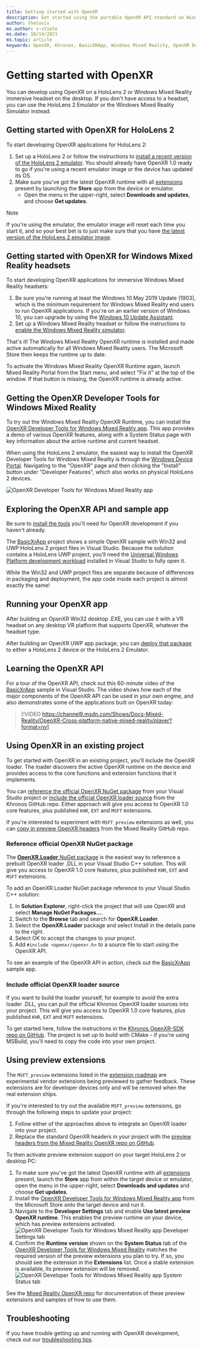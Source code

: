 ```yaml
---
title: Getting started with OpenXR
description: Get started using the portable OpenXR API standard on Windows Mixed Reality and HoloLens 2 headsets.
author: thetuvix
ms.author: v-vtieto
ms.date: 10/14/2021
ms.topic: article
keywords: OpenXR, Khronos, BasicXRApp, Windows Mixed Reality, OpenXR Developer Tools, DirectX, native, native app, custom engine, middleware, getting started, 101, preview extensions, OpenXR runtime version, system status
---
```


# Getting started with OpenXR

You can develop using OpenXR on a HoloLens 2 or Windows Mixed Reality immersive headset on the desktop.  If you don't have access to a headset, you can use the HoloLens 2 Emulator or the Windows Mixed Reality Simulator instead.

## Getting started with OpenXR for HoloLens 2

To start developing OpenXR applications for HoloLens 2:

1. Set up a HoloLens 2 or follow the instructions to [install a recent version of the HoloLens 2 emulator](../platform-capabilities-and-apis/using-the-hololens-emulator.md). You should already have OpenXR 1.0 ready to go if you're using a recent emulator image or the device has updated its OS.
2. Make sure you've got the latest OpenXR runtime with all [extensions](openxr.md#roadmap) present by launching the **Store** app from the device or emulator.
    * Open the menu in the upper-right, select **Downloads and updates**, and choose **Get updates**.  

> [!NOTE]
> If you're using the emulator, the emulator image will reset each time you start it, and so your best bet is to just make sure that you have [the latest version of the HoloLens 2 emulator image](../platform-capabilities-and-apis/using-the-hololens-emulator.md).

## Getting started with OpenXR for Windows Mixed Reality headsets

To start developing OpenXR applications for immersive Windows Mixed Reality headsets:

1. Be sure you're running at least the Windows 10 May 2019 Update (1903), which is the minimum requirement for Windows Mixed Reality end users to run OpenXR applications.  If you're on an earlier version of Windows 10, you can upgrade by using the <a href="https://www.microsoft.com/software-download/windows10" target="_blank">Windows 10 Update Assistant</a>.
2. Set up a Windows Mixed Reality headset or follow the instructions to [enable the Windows Mixed Reality simulator](../platform-capabilities-and-apis/using-the-windows-mixed-reality-simulator.md).

That's it!  The Windows Mixed Reality OpenXR runtime is installed and made active automatically for all Windows Mixed Reality users.  The Microsoft Store then keeps the runtime up to date.

To activate the Windows Mixed Reality OpenXR Runtime again, launch Mixed Reality Portal from the Start menu, and select "Fix it" at the top of the window.  If that button is missing, the OpenXR runtime is already active.<br>

## Getting the OpenXR Developer Tools for Windows Mixed Reality

To try out the Windows Mixed Reality OpenXR Runtime, you can install the <a href="https://www.microsoft.com/store/productId/9n5cvvl23qbt" target="_blank">OpenXR Developer Tools for Windows Mixed Reality app</a>.  This app provides a demo of various OpenXR features, along with a System Status page with key information about the active runtime and current headset.

When using the HoloLens 2 emulator, the easiest way to install the OpenXR Developer Tools for Windows Mixed Reality is through the [Windows Device Portal](../platform-capabilities-and-apis/using-the-windows-device-portal.md). Navigating to the "OpenXR" page and then clicking the "Install" button under "Developer Features", which also works on physical HoloLens 2 devices.

![OpenXR Developer Tools for Windows Mixed Reality app](images/mixed-reality-openxr-developer-tools.png)

## Exploring the OpenXR API and sample app

Be sure to [install the tools](../install-the-tools.md) you'll need for OpenXR development if you haven't already.

The <a href="https://github.com/microsoft/OpenXR-MixedReality/tree/master/samples/BasicXrApp" target="_blank">BasicXrApp</a> project shows a simple OpenXR sample with Win32 and UWP HoloLens 2 project files in Visual Studio. Because the solution contains a HoloLens UWP project, you'll need the [Universal Windows Platform development workload](../install-the-tools.md#installation-checklist) installed in Visual Studio to fully open it.

While the Win32 and UWP project files are separate because of differences in packaging and deployment, the app code inside each project is almost exactly the same!

## Running your OpenXR app

After building an OpenXR Win32 desktop .EXE, you can use it with a VR headset on any desktop VR platform that supports OpenXR, whatever the headset type.

After building an OpenXR UWP app package, you can [deploy that package](../platform-capabilities-and-apis/using-visual-studio.md) to either a HoloLens 2 device or the HoloLens 2 Emulator.

## Learning the OpenXR API

For a tour of the OpenXR API, check out this 60-minute video of the <a href="https://github.com/microsoft/OpenXR-MixedReality/tree/master/samples/BasicXrApp" target="_blank">BasicXrApp</a> sample in Visual Studio.  The video shows how each of the major components of the OpenXR API can be used in your own engine, and also demonstrates some of the applications built on OpenXR today:

>[!VIDEO https://channel9.msdn.com/Shows/Docs-Mixed-Reality/OpenXR-Cross-platform-native-mixed-reality/player?format=ny]

## Using OpenXR in an existing project

To get started with OpenXR in an existing project, you'll include the OpenXR loader.  The loader discovers the active OpenXR runtime on the device and provides access to the core functions and extension functions that it implements.

You can [reference the official OpenXR NuGet package](#reference-official-openxr-nuget-package) from your Visual Studio project or [include the official OpenXR loader source](#include-official-openxr-loader-source) from the Khronos GitHub repo.  Either approach will give you access to OpenXR 1.0 core features, plus published `KHR`, `EXT` and `MSFT` extensions.

If you're interested to experiment with `MSFT_preview` extensions as well, you can [copy in preview OpenXR headers](#using-preview-extensions) from the Mixed Reality GitHub repo.

### Reference official OpenXR NuGet package

The <a href="https://www.nuget.org/packages/OpenXR.Loader/" target="_blank">**OpenXR.Loader** NuGet package</a> is the easiest way to reference a prebuilt OpenXR loader .DLL in your Visual Studio C++ solution.  This will give you access to OpenXR 1.0 core features, plus published `KHR`, `EXT` and `MSFT` extensions.

To add an OpenXR.Loader NuGet package reference to your Visual Studio C++ solution:
1. In **Solution Explorer**, right-click the project that will use OpenXR and select **Manage NuGet Packages...**.
2. Switch to the **Browse** tab and search for **OpenXR.Loader**.
3. Select the **OpenXR.Loader** package and select Install in the details pane to the right.
4. Select OK to accept the changes to your project.
5. Add `#include <openxr/openxr.h>` to a source file to start using the OpenXR API.

To see an example of the OpenXR API in action, check out the <a href="https://github.com/microsoft/OpenXR-MixedReality/tree/master/samples/BasicXrApp" target="_blank">BasicXrApp</a> sample app.

### Include official OpenXR loader source

If you want to build the loader yourself, for example to avoid the extra loader .DLL, you can pull the official Khronos OpenXR loader sources into your project.  This will give you access to OpenXR 1.0 core features, plus published `KHR`, `EXT` and `MSFT` extensions.

To get started here, follow the instructions in the <a href="https://github.com/KhronosGroup/OpenXR-SDK" target="_blank">Khronos OpenXR-SDK repo on GitHub</a>.  The project is set up to build with CMake - if you're using MSBuild, you'll need to copy the code into your own project.

## Using preview extensions

The `MSFT_preview` extensions listed in the [extension roadmap](openxr.md#roadmap) are experimental vendor extensions being previewed to gather feedback.  These extensions are for developer devices only and will be removed when the real extension ships.

If you're interested to try out the available `MSFT_preview` extensions, go through the following steps to update your project:
1. Follow either of the approaches above to integrate an OpenXR loader into your project.
2. Replace the standard OpenXR headers in your project with the <a href="https://github.com/microsoft/OpenXR-MixedReality/tree/master/openxr_preview/include/openxr" target="_blank">preview headers from the Mixed Reality OpenXR repo on GitHub</a>.

To then activate preview extension support on your target HoloLens 2 or desktop PC:
  1. To make sure you've got the latest OpenXR runtime with all [extensions](openxr.md#roadmap) present, launch the **Store** app from within the target device or emulator, open the menu in the upper-right, select **Downloads and updates** and choose **Get updates**.
  2. Install the <a href="https://www.microsoft.com/store/productId/9n5cvvl23qbt" target="_blank">OpenXR Developer Tools for Windows Mixed Reality app</a> from the Microsoft Store onto the target device and run it.
  3. Navigate to the **Developer Settings** tab and enable **Use latest preview OpenXR runtime**.  This enables the preview runtime on your device, which has preview extensions activated.
     ![OpenXR Developer Tools for Windows Mixed Reality app Developer Settings tab](images/mixed-reality-openxr-developer-tools-settings.png)
  4. Confirm the **Runtime version** shown on the **System Status** tab of the [OpenXR Developer Tools for Windows Mixed Reality](openxr-getting-started.md#getting-the-openxr-developer-tools-for-windows-mixed-reality) matches the required version of the preview extensions you plan to try.  If so, you should see the extension in the **Extensions** list.  Once a stable extension is available, its preview extension will be removed.<br />
     ![OpenXR Developer Tools for Windows Mixed Reality app System Status tab](images/mixed-reality-openxr-developer-tools-status.png)

See the <a href="https://github.com/microsoft/OpenXR-MixedReality#openxr-preview-extensions" target="_blank">Mixed Reality OpenXR repo</a> for documentation of these preview extensions and samples of how to use them.

## Troubleshooting

If you have trouble getting up and running with OpenXR development, check out our [troubleshooting tips](openxr-troubleshooting.md).
